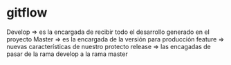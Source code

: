 # gitflow
Develop => es la encargada de recibir todo el desarrollo generado en el proyecto
Master => es la encargada de la versión para producción
feature => nuevas características de nuestro protecto 
release => las encagadas de pasar de la rama develop a la rama master